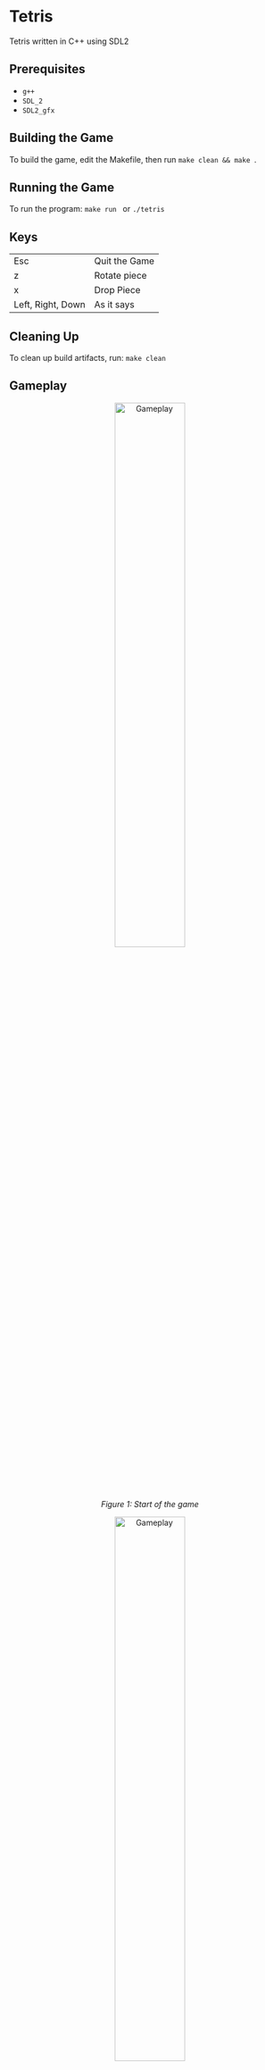 # Tetris 

Tetris written in C++ using SDL2

## Prerequisites
- ```g++```
- ```SDL_2```
- ```SDL2_gfx```

## Building the Game 
To build the game, edit the Makefile, then run ```make clean && make ```.

## Running the Game
To run the program: ```make run ``` or ```./tetris```

## Keys 
|          |          | 
|----------|----------|
| Esc      | Quit the Game | 
|z | Rotate piece |
|x | Drop Piece |
| Left, Right, Down | As it says  |


## Cleaning Up 
To clean up build artifacts, run: 
```make clean ```


## Gameplay 
<div align = "center">
  <img src="images/tetris_img1.png" alt="Gameplay" style="width:50%;">
  <p><em>Figure 1: Start of the game</em></p>
</div>
<div align = "center">
  <img src="images/tetris_img2.png" alt="Gameplay" style="width:50%;">
  <p><em>Figure 2: Gameplay </em></p>
</div>